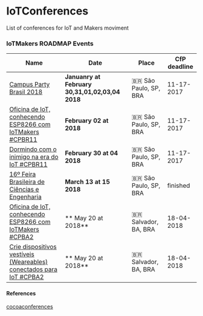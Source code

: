 # IoTConferences
List of conferences for IoT and Makers moviment


### IoTMakers ROADMAP Events

| Name | Date | Place | CfP deadline |
| --- | --- | --- | --- |
| [Campus Party Brasil 2018](https://campuse.ro) | **Januanry at February 30,31,01,02,03,04 2018** | 🇧🇷 São Paulo, SP, BRA  | 11-17-2017 |
| [Oficina de IoT, conhecendo ESP8266 com IoTMakers #CPBR11](https://campuse.ro/events/campus-party-brasil-2018/workshop/oficina-de-iot-conhecendo-esp8266-com-iotmakers-cpbr11/) | **February 02 at 2018** | 🇧🇷 São Paulo, SP, BRA  | 11-17-2017 |
| [Dormindo com o inimigo na era do IoT #CPBR11](https://campuse.ro/events/vire-um-curador-CPBR11/talk/dormindo-com-o-inimigo-na-era-do-iot/#) | **February 30 at 04 2018** | 🇧🇷 São Paulo, SP, BRA  | 11-17-2017 |
| [16º Feira Brasileira de Ciências e Engenharia](http://febrace.org.br) | **March 13 at 15 2018** | 🇧🇷 São Paulo, SP, BRA  | finished |
| [Oficina de IoT, conhecendo ESP8266 com IoTMakers #CPBA2](https://campuse.ro/events/Campus-Party-Bahia-2018/workshop/espwear-criando-wearables-e-dispositivos-para-iot-cpba2/) | **  May 20 at 2018** | 🇧🇷 Salvador, BA, BRA  | 18-04-2018 |
| [Crie dispositivos vestíveis (Weareables) conectados para IoT #CPBA2](https://campuse.ro/events/Campus-Party-Bahia-2018/workshop/crie-dispositivos-vestiveis-weareables-conectados-para-iot-cpba2/) | **  May 20 at 2018** | 🇧🇷 Salvador, BA, BRA  | 18-04-2018 |


#### References
[cocoaconferences](https://github.com/Lascorbe/CocoaConferences)
